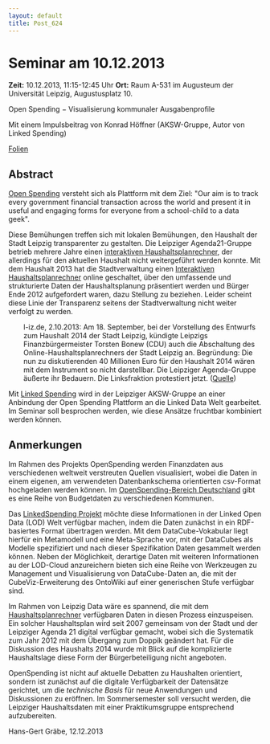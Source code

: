 ```yaml
---
layout: default
title: Post_624
---
```



# Seminar am 10.12.2013

<strong>Zeit:</strong> 10.12.2013, 11:15-12:45 Uhr
<strong>Ort:</strong> Raum A-531 im Augusteum der Universität Leipzig, Augustusplatz 10.

Open Spending − Visualisierung kommunaler Ausgabenprofile

Mit einem Impulsbeitrag von Konrad Höffner (AKSW-Gruppe, Autor von Linked Spending)

<a href="http://svn.aksw.org/papers/2013/openspending2rdf/openspending/public.pdf">Folien</a>
<h2>Abstract</h2>
<a href="https://openspending.org/">Open Spending</a> versteht sich als Plattform mit dem Ziel: "Our aim is to track every government financial transaction across the world and present it in useful and engaging forms for everyone from a school-child to a data geek".

Diese Bemühungen treffen sich mit lokalen Bemühungen, den Haushalt der Stadt Leipzig transparenter zu gestalten. Die Leipziger Agenda21-Gruppe betrieb mehrere Jahre einen <a href="http://www.leipzigeragenda21.de/detail/haushaltsplanrechner.asp">interaktiven Haushaltsplanrechner</a>, der allerdings für den aktuellen Haushalt nicht weitergeführt werden konnte. Mit dem Haushalt 2013 hat die Stadtverwaltung einen <a href="http://www.haushaltsplanrechner-leipzig.de">Interaktiven Haushaltsplanrechner</a> online geschaltet, über den umfassende und strukturierte Daten der Haushaltsplanung präsentiert werden und Bürger Ende 2012 aufgefordert waren, dazu Stellung zu beziehen. Leider scheint diese Linie der Transparenz seitens der Stadtverwaltung nicht weiter verfolgt zu werden.
<p style="padding-left: 30px;">l-iz.de, 2.10.2013: Am 18. September, bei der Vorstellung des Entwurfs zum Haushalt 2014 der Stadt Leipzig, kündigte Leipzigs Finanzbürgermeister Torsten Bonew (CDU) auch die Abschaltung des Online-Haushaltsplanrechners der Stadt Leipzig an. Begründung: Die nun zu diskutierenden 40 Millionen Euro für den Haushalt 2014 wären mit dem Instrument so nicht darstellbar. Die Leipziger Agenda-Gruppe äußerte ihr Bedauern. Die Linksfraktion protestiert jetzt. (<a href="http://www.l-iz.de/Politik/Leipzig/2013/10/Leipziger-Haushaltsrechner-nicht-abschalten-51308.html">Quelle</a>)</p>
Mit <a href="https://github.com/KonradHoeffner/linkedspending.aksw.org">Linked Spending</a> wird in der Leipziger AKSW-Gruppe an einer Anbindung der Open Spending Plattform an die Linked Data Welt gearbeitet. Im Seminar soll besprochen werden, wie diese Ansätze fruchtbar kombiniert werden können.
<h2>Anmerkungen</h2>
Im Rahmen des Projekts OpenSpending werden Finanzdaten aus verschiedenen weltweit verstreuten Quellen visualisiert, wobei die Daten in einem eigenen, am verwendeten Datenbankschema orientierten csv-Format hochgeladen werden können. Im <a href="https://openspending.org/datasets?territories=DE">OpenSpending-Bereich Deutschland</a> gibt es eine Reihe von Budgetdaten zu verschiedenen Kommunen.

Das <a href="http://linkedspending.aksw.org/">LinkedSpending Projekt</a> möchte diese Informationen in der Linked Open Data (LOD) Welt verfügbar machen, indem die Daten zunächst in ein RDF-basiertes Format übertragen werden. Mit dem DataCube-Vokabular liegt hierfür ein Metamodell und eine Meta-Sprache vor, mit der DataCubes als Modelle spezifiziert und nach dieser Spezifikation Daten gesammelt werden können. Neben der Möglichkeit, derartige Daten mit weiteren Informationen au der LOD-Cloud anzureichern bieten sich eine Reihe von Werkzeugen zu Management und Visualisierung von DataCube-Daten an, die mit der CubeViz-Erweiterung des OntoWiki auf einer generischen Stufe verfügbar sind.

Im Rahmen von Leipzig Data wäre es spannend, die mit dem <a href="http://www.haushaltsplanrechner-leipzig.de/de/haushalt.asp">Haushaltsplanrechner</a> verfügbaren Daten in diesen Prozess einzuspeisen. Ein solcher Haushaltsplan wird seit 2007 gemeinsam von der Stadt und der Leipziger Agenda 21 digital verfügbar gemacht, wobei sich die Systematik zum Jahr 2012 mit dem Übergang zum Doppik geändert hat. Für die Diskussion des Haushalts 2014 wurde mit Blick auf die komplizierte Haushaltslage diese Form der Bürgerbeteiligung nicht angeboten.

OpenSpending ist nicht auf aktuelle Debatten zu Haushalten orientiert, sondern ist zunächst auf die digitale Verfügbarkeit der Datensätze gerichtet, um die <em>technische Basis</em> für neue Anwendungen und Diskussionen zu eröffnen. Im Sommersemester soll versucht werden, die Leipziger Haushaltsdaten mit einer Praktikumsgruppe entsprechend aufzubereiten.

Hans-Gert Gräbe, 12.12.2013

